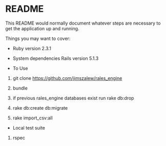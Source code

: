 # README

This README would normally document whatever steps are necessary to get the
application up and running.

Things you may want to cover:

* Ruby version 2.3.1

* System dependencies Rails version 5.1.3

* To Use

1. git clone https://github.com/jimszalew/rales_engine

1. bundle

1. if previous rales_engine databases exist run rake db:drop

1. rake db:create db:migrate

1. rake import_csv:all

* Local test suite

1. rspec
